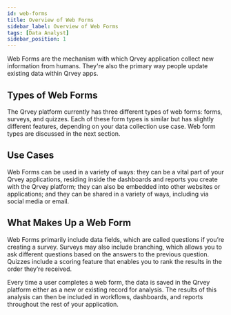 ```yaml
---
id: web-forms
title: Overview of Web Forms
sidebar_label: Overview of Web Forms
tags: [Data Analyst]
sidebar_position: 1
---
```

<div style={{textAlign: "justify"}}>

Web Forms are the mechanism with which Qrvey application collect new information from humans. They're also the primary way people update existing data within Qrvey apps. 

## Types of Web Forms
The Qrvey platform currently has three different types of web forms: forms, surveys, and quizzes. Each of these form types is similar but has slightly different features, depending on your data collection use case.  Web form types are discussed in the next section. 

## Use Cases
Web Forms can be used in a variety of ways:  they can be a vital part of your Qrvey applications, residing inside the dashboards and reports you create with the Qrvey platform; they can also be embedded into other websites or applications; and they can be shared in a variety of ways, including via social media or email. 

## What Makes Up a Web Form
Web Forms primarily include data fields, which are called questions if you’re creating a survey. Surveys may also include branching, which allows you to ask different questions based on the answers to the previous question.  Quizzes include a scoring feature that enables you to rank the results in the order they’re received. 

Every time a user completes a web form, the data is saved in the Qrvey platform either as a new or existing record for analysis. The results of this analysis can then be included in workflows, dashboards, and reports throughout the rest of your application. 

</div>